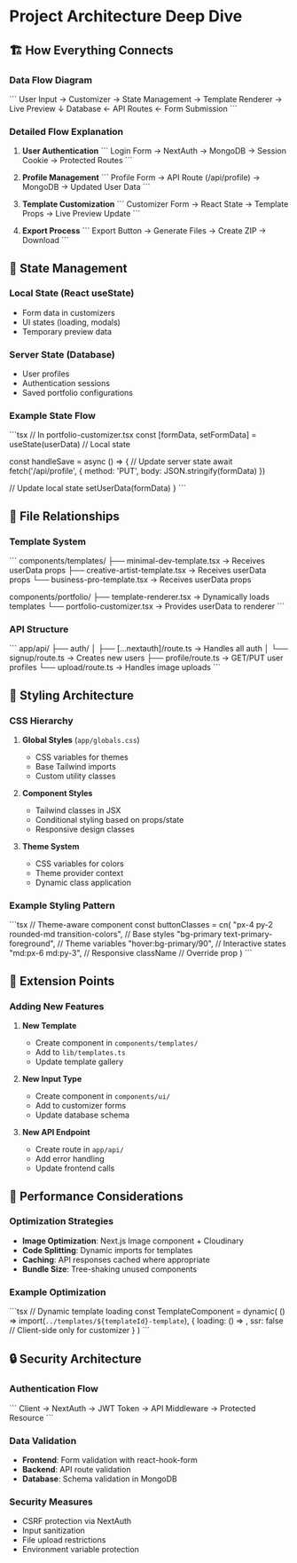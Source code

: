 # Project Architecture Deep Dive

## 🏗️ How Everything Connects

### Data Flow Diagram

\`\`\`
User Input → Customizer → State Management → Template Renderer → Live Preview
     ↓
Database ← API Routes ← Form Submission
\`\`\`

### Detailed Flow Explanation

1. **User Authentication**
   \`\`\`
   Login Form → NextAuth → MongoDB → Session Cookie → Protected Routes
   \`\`\`

2. **Profile Management**
   \`\`\`
   Profile Form → API Route (/api/profile) → MongoDB → Updated User Data
   \`\`\`

3. **Template Customization**
   \`\`\`
   Customizer Form → React State → Template Props → Live Preview Update
   \`\`\`

4. **Export Process**
   \`\`\`
   Export Button → Generate Files → Create ZIP → Download
   \`\`\`

## 🔄 State Management

### Local State (React useState)
- Form data in customizers
- UI states (loading, modals)
- Temporary preview data

### Server State (Database)
- User profiles
- Authentication sessions
- Saved portfolio configurations

### Example State Flow

\`\`\`tsx
// In portfolio-customizer.tsx
const [formData, setFormData] = useState(userData) // Local state

const handleSave = async () => {
  // Update server state
  await fetch('/api/profile', {
    method: 'PUT',
    body: JSON.stringify(formData)
  })
  
  // Update local state
  setUserData(formData)
}
\`\`\`

## 📁 File Relationships

### Template System
\`\`\`
components/templates/
├── minimal-dev-template.tsx     → Receives userData props
├── creative-artist-template.tsx → Receives userData props
└── business-pro-template.tsx    → Receives userData props

components/portfolio/
├── template-renderer.tsx        → Dynamically loads templates
└── portfolio-customizer.tsx     → Provides userData to renderer
\`\`\`

### API Structure
\`\`\`
app/api/
├── auth/
│   ├── [...nextauth]/route.ts   → Handles all auth
│   └── signup/route.ts          → Creates new users
├── profile/route.ts             → GET/PUT user profiles
└── upload/route.ts              → Handles image uploads
\`\`\`

## 🎨 Styling Architecture

### CSS Hierarchy
1. **Global Styles** (`app/globals.css`)
   - CSS variables for themes
   - Base Tailwind imports
   - Custom utility classes

2. **Component Styles**
   - Tailwind classes in JSX
   - Conditional styling based on props/state
   - Responsive design classes

3. **Theme System**
   - CSS variables for colors
   - Theme provider context
   - Dynamic class application

### Example Styling Pattern
\`\`\`tsx
// Theme-aware component
const buttonClasses = cn(
  "px-4 py-2 rounded-md transition-colors", // Base styles
  "bg-primary text-primary-foreground",     // Theme variables
  "hover:bg-primary/90",                    // Interactive states
  "md:px-6 md:py-3",                       // Responsive
  className                                 // Override prop
)
\`\`\`

## 🔧 Extension Points

### Adding New Features

1. **New Template**
   - Create component in `components/templates/`
   - Add to `lib/templates.ts`
   - Update template gallery

2. **New Input Type**
   - Create component in `components/ui/`
   - Add to customizer forms
   - Update database schema

3. **New API Endpoint**
   - Create route in `app/api/`
   - Add error handling
   - Update frontend calls

## 🚀 Performance Considerations

### Optimization Strategies
- **Image Optimization**: Next.js Image component + Cloudinary
- **Code Splitting**: Dynamic imports for templates
- **Caching**: API responses cached where appropriate
- **Bundle Size**: Tree-shaking unused components

### Example Optimization
\`\`\`tsx
// Dynamic template loading
const TemplateComponent = dynamic(
  () => import(`../templates/${templateId}-template`),
  { 
    loading: () => <LoadingSpinner />,
    ssr: false // Client-side only for customizer
  }
)
\`\`\`

## 🔒 Security Architecture

### Authentication Flow
\`\`\`
Client → NextAuth → JWT Token → API Middleware → Protected Resource
\`\`\`

### Data Validation
- **Frontend**: Form validation with react-hook-form
- **Backend**: API route validation
- **Database**: Schema validation in MongoDB

### Security Measures
- CSRF protection via NextAuth
- Input sanitization
- File upload restrictions
- Environment variable protection
